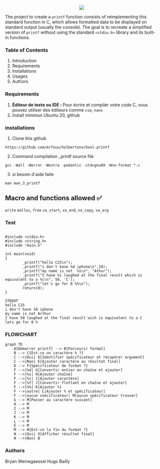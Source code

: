 <div align="center">
<img src="https://miro.medium.com/v2/resize:fit:1400/1*is7_2D8TSgViW5dntlGkQw.png">
</div>

The project to create a `printf` function consists of reimplementing this standard function in C, which allows formatted data to be displayed on standard output (usually the console). The goal is to recreate a simplified version of `printf` without using the standard `<stdio.h>` library and its built-in functions.
### Table of Contents
1. Introduction
2. Requirements
3. Installations
4. Usages
5. Authors
### Requirements

1. **Éditeur de texte ou IDE :** Pour écrire et compiler votre code C, vous pouvez utiliser des éditeurs comme `vim`, `nano`
2. Install minimun Ubuntu 20, github
### installations
1. Clone this github
```
https://github.com/mrfouu/holbertonschool-printf
```
2. Command compilation _printf source file
```
gcc -Wall -Werror -Wextra -pedantic -std=gnu89 -Wno-format *.c
```
3. si besoin d'aide faite
```
man man_3_printf
```
## Macro and functions allowed :white_check_mark:
`write`
`malloc`, `free`
`va_start`, `va_end`, `va_copy`, `va_arg`
### Test
```

#include <stdio.h>
#include <string.h>
#include "main.h"

int main(void)
{
        _printf("hello C25\n");
        _printf("i don't have %d iphone\n",10);
        _printf("my name is not  %s\n", "Athur");
        _printf("I have %i laughed at the final result which is equivalent to a %c\n", 50, 'C');
        _printf("let's go for 0 %%\n");
        return(0);
}
```

```
STDOUT
hello C25
i don't have 10 iphone
my name is not Arthur
I have 50 laughed at the final result wich is equivalent to a C
lets go for 0 %
```
### FLOWCHART

```mermaid
graph TD
    A[Démarrer printf] --> B[Parcourir format]
    B --> C{Est-ce un caractère % ?}
    C -->|Oui| D[Identifier spécificateur et récupérer argument]
    C -->|Non| E[Ajouter caractère au résultat final]
    D --> F{Spécificateur de format ?}
    F -->|%d| G[Convertir entier en chaîne et ajouter]
    F -->|%s| H[Ajouter chaîne]
    F -->|%c| I[Ajouter caractère]
    F -->|%f| J[Convertir flottant en chaîne et ajouter]
    F -->|%%| K[Ajouter %]
    F -->|autre| L[Ajouter % et spécificateur]
    F -->|aucun soécificateur| M[aucun spécificateur trouver]
    G --> M[Passer au caractère suivant]
    H --> M
    I --> M
    J --> M
    K --> M
    L --> M
    E --> M
    M --> N{Est-ce la fin du format ?}
    N -->|Oui| O[Afficher résultat final]
    N -->|Non| B
```

### Authors
Bryan Weinegaessel [](https://github.com/mrfouu)
Hugo Bailly [](https://github.com/hugo-b-fx)
